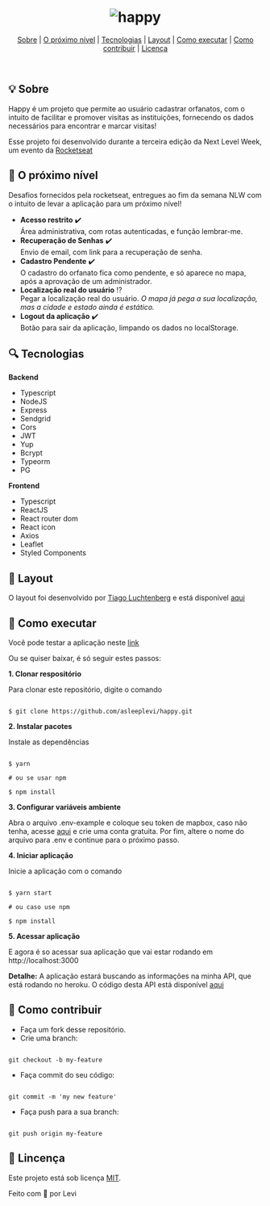 <h1 align="center">
 <img alt="happy" src="https://user-images.githubusercontent.com/42044422/97951804-23df8980-1d7a-11eb-8eee-95fc22ee3c82.png"/>
</h1>

<p align="center">
  <a href="#bulb-sobre">Sobre</a> |
  <a href="#rocket-o-proximo-nível">O próximo nível</a> |
  <a href="#mag-tecnologias">Tecnologias</a> | 
  <a href="#pushpin-layout">Layout</a> |
  <a href="#-como-executar">Como executar</a> |
  <a href="#wrench-como-contribuir">Como contribuir</a> |
  <a href="#-licenca">Licença</a>
</p>

<br>

## :bulb: Sobre

Happy é um projeto que permite ao usuário cadastrar orfanatos, com o intuito de facilitar e promover visitas as instituições, fornecendo os dados necessários para encontrar e marcar visitas!

Esse projeto foi desenvolvido durante a terceira edição da Next Level Week, um evento da [Rocketseat](https://github.com/Rocketseat)


## :rocket: O próximo nível

Desafios fornecidos pela rocketseat, entregues ao fim da semana NLW com o intuito de levar a aplicação para um próximo nível!

- **Acesso restrito** :heavy_check_mark:
  <br> Área administrativa, com rotas autenticadas, e função lembrar-me.
- **Recuperação de Senhas** :heavy_check_mark:
  <br> Envio de email, com link para a recuperação de senha.
- **Cadastro Pendente** :heavy_check_mark:
  <br> O cadastro do orfanato fica como pendente, e só aparece no mapa, após a aprovação de um administrador.
- **Localização real do usuário** :interrobang:
  <br> Pegar a localização real do usuário. _O mapa já pega a sua localização, mas a cidade e estado ainda é estático._
- **Logout da aplicação** :heavy_check_mark:
  <br> Botão para sair da aplicação, limpando os dados no localStorage.
  
  
## :mag: Tecnologias

**Backend**
- Typescript
- NodeJS
- Express
- Sendgrid
- Cors
- JWT
- Yup
- Bcrypt
- Typeorm
- PG

**Frontend**
- Typescript
- ReactJS
- React router dom
- React icon
- Axios
- Leaflet
- Styled Components

## :art: Layout

O layout foi desenvolvido por [Tiago Luchtenberg](https://www.instagram.com/tiagoluchtenberg/) e está disponível [aqui](https://www.figma.com/file/WN1nagnfaEG6C1iiSoXx1o/Happy-Web-2.0?node-id=48861%3A291)
  
  
## :pushpin: Como executar

Você pode testar a aplicação neste [link](https://5fa0cd9aab138f008727036a--asleeplevi-happy.netlify.app/)

Ou se quiser baixar, é só seguir estes passos:

**1. Clonar respositório**

Para clonar este repositório, digite o comando

```

$ git clone https://github.com/asleeplevi/happy.git

```

**2. Instalar pacotes**


Instale as dependências
```

$ yarn 

# ou se usar npm
    
$ npm install

```

**3. Configurar variáveis ambiente**

Abra o arquivo .env-example e coloque seu token de mapbox, caso não tenha, acesse [aqui](https://www.mapbox.com/) e crie uma conta gratuita. 
Por fim, altere o nome do arquivo para .env e continue para o próximo passo.


**4. Iniciar aplicação**

Inicie a aplicação com o comando 
```

$ yarn start
  
# ou caso use npm
  
$ npm install

```

**5. Acessar aplicação** 

E agora é so acessar sua aplicação que vai estar rodando em http://localhost:3000


**Detalhe:**
A aplicação estará buscando as informações na minha API, que está rodando no heroku. O código desta API está disponível [aqui](https://github.com/asleeplevi/happy-server)


## :wrench: Como contribuir

- Faça um fork desse repositório.
- Crie uma branch: 
```

git checkout -b my-feature

```
- Faça commit do seu código: 

```

git commit -m 'my new feature'

```

- Faça push para a sua branch: 

```

git push origin my-feature

```


## :pencil: Lincença

Este projeto está sob licença [MIT]().

Feito com :blue_heart: por Levi
